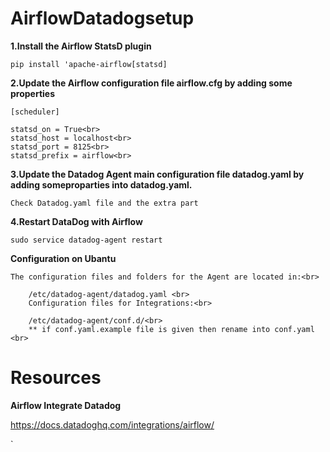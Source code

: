 # AirflowDatadogsetup

**1.Install the Airflow StatsD plugin**

    pip install 'apache-airflow[statsd]
    
**2.Update the Airflow configuration file airflow.cfg by adding some properties**

    [scheduler]

    statsd_on = True<br>
    statsd_host = localhost<br>
    statsd_port = 8125<br>
    statsd_prefix = airflow<br>
    
**3.Update the Datadog Agent main configuration file datadog.yaml by adding someproparties into datadog.yaml.**

    Check Datadog.yaml file and the extra part
    
    
**4.Restart DataDog with Airflow**

    sudo service datadog-agent restart
    
**Configuration on Ubantu**

    The configuration files and folders for the Agent are located in:<br>
    
        /etc/datadog-agent/datadog.yaml <br>
        Configuration files for Integrations:<br>

        /etc/datadog-agent/conf.d/<br> 
        ** if conf.yaml.example file is given then rename into conf.yaml <br>
        
# Resources

 **Airflow Integrate Datadog**
   
   https://docs.datadoghq.com/integrations/airflow/
        
        

`

